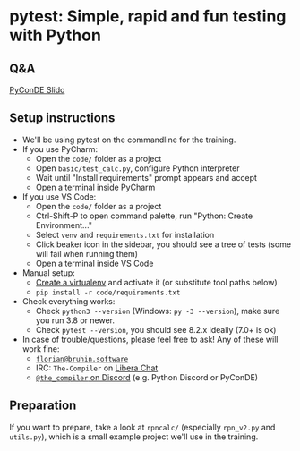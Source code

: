 # pytest: Simple, rapid and fun testing with Python

## Q&A

[PyConDE Slido](https://app.sli.do/event/24bWdyRSGod8DbRpGHcThr/?section=2151c07b-fcee-4114-81ba-1ba6dc5773cb)

## Setup instructions

- We'll be using pytest on the commandline for the training.
- If you use PyCharm:
    - Open the `code/` folder as a project
    - Open `basic/test_calc.py`, configure Python interpreter
    - Wait until "Install requirements" prompt appears and accept
    - Open a terminal inside PyCharm
- If you use VS Code:
    - Open the `code/` folder as a project
    - Ctrl-Shift-P to open command palette, run "Python: Create Environment..."
    - Select `venv` and `requirements.txt` for installation
    - Click beaker icon in the sidebar, you should see a tree of tests (some will fail when running them)
    - Open a terminal inside VS Code
- Manual setup:
    - [Create a virtualenv](https://chriswarrick.com/blog/2018/09/04/python-virtual-environments/) and activate it (or substitute tool paths below)
    - `pip install -r code/requirements.txt`
- Check everything works:
    - Check `python3 --version` (Windows: `py -3 --version`), make sure you run 3.8 or newer.
    - Check `pytest --version`, you should see 8.2.x ideally (7.0+ is ok)
- In case of trouble/questions, please feel free to ask! Any of these will work fine:
    - [`florian@bruhin.software`](mailto:florian@bruhin.software)
    - IRC: `The-Compiler` on [Libera Chat](https://libera.chat/)
    - [`@the_compiler` on Discord](https://discord.com/users/329364263896481802) (e.g. Python Discord or PyConDE)

## Preparation

If you want to prepare, take a look at `rpncalc/` (especially `rpn_v2.py` and
`utils.py`), which is a small example project we'll use in the training.

